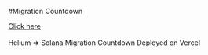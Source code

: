 #Migration Countdown

<a href="https://vercel.com/ilovespectra/countdown" target="_blank">Click here</a><br><br>
Helium => Solana Migration Countdown 
Deployed on Vercel
